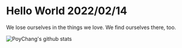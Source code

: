 # Hello World 2022/02/14

We lose ourselves in the things we love. We find ourselves there, too.

![PoyChang's github stats](https://github-readme-stats.vercel.app/api?username=poychang&show_icons=true&theme=dracula)
